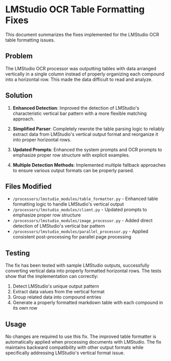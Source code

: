 # LMStudio OCR Table Formatting Fixes

This document summarizes the fixes implemented for the LMStudio OCR table formatting issues.

## Problem

The LMStudio OCR processor was outputting tables with data arranged vertically in a single column instead of properly organizing each compound into a horizontal row. This made the data difficult to read and analyze.

## Solution

1. **Enhanced Detection**: Improved the detection of LMStudio's characteristic vertical bar pattern with a more flexible matching approach.

2. **Simplified Parser**: Completely rewrote the table parsing logic to reliably extract data from LMStudio's vertical output format and reorganize it into proper horizontal rows.

3. **Updated Prompts**: Enhanced the system prompts and OCR prompts to emphasize proper row structure with explicit examples.

4. **Multiple Detection Methods**: Implemented multiple fallback approaches to ensure various output formats can be properly parsed.

## Files Modified

- `/processors/lmstudio_modules/table_formatter.py` - Enhanced table formatting logic to handle LMStudio's vertical output
- `/processors/lmstudio_modules/client.py` - Updated prompts to emphasize proper row structure
- `/processors/lmstudio_modules/image_processor.py` - Added direct detection of LMStudio's vertical bar pattern
- `/processors/lmstudio_modules/parallel_processor.py` - Applied consistent post-processing for parallel page processing

## Testing

The fix has been tested with sample LMStudio outputs, successfully converting vertical data into properly formatted horizontal rows. The tests show that the implementation can correctly:

1. Detect LMStudio's unique output pattern
2. Extract data values from the vertical format
3. Group related data into compound entries
4. Generate a properly formatted markdown table with each compound in its own row

## Usage

No changes are required to use this fix. The improved table formatter is automatically applied when processing documents with LMStudio. The fix maintains backward compatibility with other output formats while specifically addressing LMStudio's vertical format issue.